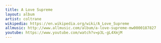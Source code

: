 ```yaml
---
title: A Love Supreme
layout: album
artist: coltrane
wikipedia: https://en.wikipedia.org/wiki/A_Love_Supreme
allmusic: http://www.allmusic.com/album/a-love-supreme-mw0000187827
youtube: https://www.youtube.com/watch?v=p3L-gL4XmjM
---
```

